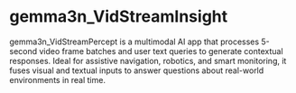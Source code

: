 # gemma3n_VidStreamInsight
gemma3n_VidStreamPercept is a multimodal AI app that processes 5-second video frame batches and user text queries to generate contextual responses. Ideal for assistive navigation, robotics, and smart monitoring, it fuses visual and textual inputs to answer questions about real-world environments in real time.
